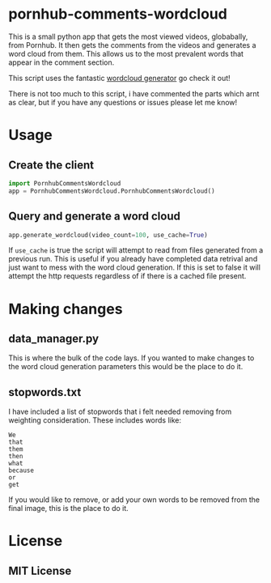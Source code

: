 # pornhub-comments-wordcloud
This is a small python app that gets the most viewed videos, globabally, from Pornhub. It then gets the comments from the videos and generates a word cloud from them. This allows us to the most prevalent words that appear in the comment section.


This script uses the fantastic [wordcloud generator](https://github.com/amueller/word_cloud) go check it out!

There is not too much to this script, i have commented the parts which arnt as clear, but if you have any questions or issues please let me know! 


# Usage


## **Create the client**
```python
import PornhubCommentsWordcloud
app = PornhubCommentsWordcloud.PornhubCommentsWordcloud()
```

## **Query and generate a word cloud**
```python
app.generate_wordcloud(video_count=100, use_cache=True)
```
If ```use_cache``` is true the script will attempt to read from files generated from a previous run. This is useful if you already have completed data retrival and just want to mess with the word cloud generation. If this is set to false it will attempt the http requests regardless of if there is a cached file present.

# **Making changes**
## **data_manager.py**
This is where the bulk of the code lays. If you wanted to make changes to the word cloud generation parameters this would be the place to do it. 

## **stopwords.txt**
I have included a list of stopwords that i felt needed removing from weighting consideration. These includes words like:
```text
We
that
them
then
what
because
or
get
```
If you would like to remove, or add your own words to be removed from the final image, this is the place to do it. 

# License


## **MIT License**